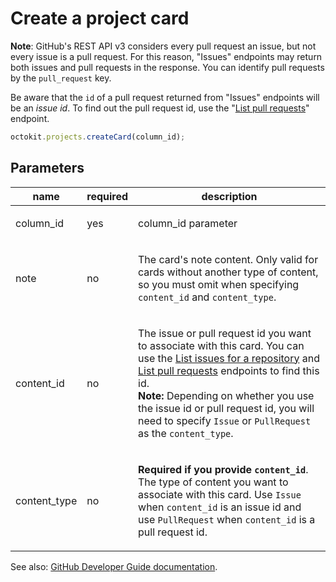 # Create a project card

**Note**: GitHub's REST API v3 considers every pull request an issue, but not every issue is a pull request. For this reason, "Issues" endpoints may return both issues and pull requests in the response. You can identify pull requests by the `pull_request` key.

Be aware that the `id` of a pull request returned from "Issues" endpoints will be an _issue id_. To find out the pull request id, use the "[List pull requests](https://developer.github.com/v3/pulls/#list-pull-requests)" endpoint.

```js
octokit.projects.createCard(column_id);
```

## Parameters

<table>
  <thead>
    <tr>
      <th>name</th>
      <th>required</th>
      <th>description</th>
    </tr>
  </thead>
  <tbody>
    <tr><td>column_id</td><td>yes</td><td>

column_id parameter

</td></tr>
<tr><td>note</td><td>no</td><td>

The card's note content. Only valid for cards without another type of content, so you must omit when specifying `content_id` and `content_type`.

</td></tr>
<tr><td>content_id</td><td>no</td><td>

The issue or pull request id you want to associate with this card. You can use the [List issues for a repository](https://developer.github.com/v3/issues/#list-issues-for-a-repository) and [List pull requests](https://developer.github.com/v3/pulls/#list-pull-requests) endpoints to find this id.  
**Note:** Depending on whether you use the issue id or pull request id, you will need to specify `Issue` or `PullRequest` as the `content_type`.

</td></tr>
<tr><td>content_type</td><td>no</td><td>

**Required if you provide `content_id`**. The type of content you want to associate with this card. Use `Issue` when `content_id` is an issue id and use `PullRequest` when `content_id` is a pull request id.

</td></tr>
  </tbody>
</table>

See also: [GitHub Developer Guide documentation](endpoint.documentationUrl).
